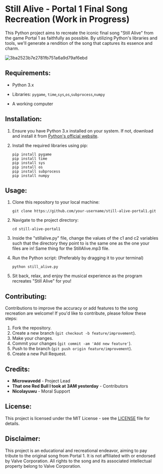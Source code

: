 # Still Alive - Portal 1 Final Song Recreation (Work in Progress)

This Python project aims to recreate the iconic final song "Still Alive" from the game Portal 1 as faithfully as possible. By utilizing Python's libraries and tools, we'll generate a rendition of the song that captures its essence and charm.

![3ba2523b7e2781fb751a6a9d79af6ebd](https://github.com/microwavedd/Portal---Still-Alive-in-terminal./assets/143319861/a400d413-ea41-46ed-9a9b-27c0306437b3)



## Requirements:
- Python 3.x
- Libraries: `pygame`, `time`,`sys`,`os`,`subprocess`,`numpy`

- A working computer

## Installation:
1. Ensure you have Python 3.x installed on your system. If not, download and install it from [Python's official website](https://www.python.org/downloads/).

2. Install the required libraries using pip:
    ```
    pip install pygame
    pip install time
    pip install sys
    pip install os
    pip install subprocess
    pip install numpy
    ```

## Usage:
1. Clone this repository to your local machine:
    ```
    git clone https://github.com/your-username/still-alive-portal1.git
    ```

2. Navigate to the project directory:
    ```
    cd still-alive-portal1
    ```
3. Inside the "stillalive.py" file, change the values of the c1 and c2 variables such that the directory they point to is the same one as the one your files are in!
Same thing for the StillAlive.mp3 file.
   
5. Run the Python script: (Preferably by dragging it to your terminal)
    ```
    python still_alive.py
    ```

6. Sit back, relax, and enjoy the musical experience as the program recreates "Still Alive" for you!

## Contributing:
Contributions to improve the accuracy or add features to the song recreation are welcome! If you'd like to contribute, please follow these steps:
1. Fork the repository.
2. Create a new branch (`git checkout -b feature/improvement`).
3. Make your changes.
4. Commit your changes (`git commit -am 'Add new feature'`).
5. Push to the branch (`git push origin feature/improvement`).
6. Create a new Pull Request.

## Credits:
- **Microwavedd** - Project Lead
- **That one Red Bull I took at 3AM yesterday** - Contributors
- **Nicolayuwu** - Moral Support

## License:
This project is licensed under the MIT License - see the [LICENSE](LICENSE.md) file for details.

## Disclaimer:
This project is an educational and recreational endeavor, aiming to pay tribute to the original song from Portal 1. It is not affiliated with or endorsed by Valve Corporation. All rights to the song and its associated intellectual property belong to Valve Corporation.



